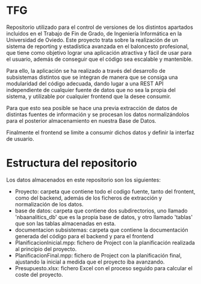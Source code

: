 # TFG
Repositorio utilizado para el control de versiones de los distintos apartados incluidos en el Trabajo de Fin de Grado, de Ingeniería Informática en la Universidad de Oviedo.
Este proyecto trata sobre la realización de un sistema de reporting y estadística avanzada en el baloncesto profesional, que tiene como objetivo lograr una aplicación 
atractiva y fácil de usar para el usuario, además de conseguir que el código sea escalable y mantenible.

Para ello, la aplicación se ha realizado a través del desarrollo de subsistemas distintos que se integran de manera que se consiga una modularidad del código adecuada,
dando lugar a una REST API independiente de cualquier fuente de datos que no sea la propia del sistema, y utilizable por cualquier frontend que la desee consumir.

Para que esto sea posible se hace una previa extracción de datos de distintas fuentes de información y se procesan los datos normalizándolos para el posterior almacenamiento
en nuestra Base de Datos.

Finalmente el frontend se limite a consumir dichos datos y definir la interfaz de usuario.

# Estructura del repositorio
Los datos almacenados en este repositorio son los siguientes:
- Proyecto: carpeta que contiene todo el codigo fuente, tanto del frontent, como del backend, además de los ficheros de extracción y normalización de los datos.
- base de datos: carpeta que contiene dos subdirectorios, uno llamado 'nbaanalitics_db' que es la propia base de datos, y otro llamado 'tablas' que son las tablas almacenadas en esta.
- documentacion subsistemas: carpeta que contiene la documentación generada del código para el backend y para el frontend
- PlanificacionInicial.mpp: fichero de Project con la planificación realizada al principio del proyecto.
- PlanificacionFinal.mpp: fichero de Project con la planificación final, ajustando la inicial a medida que el proyecto iba avanzando.
- Presupuesto.xlsx: fichero Excel con el proceso seguido para calcular el coste del proyecto.
